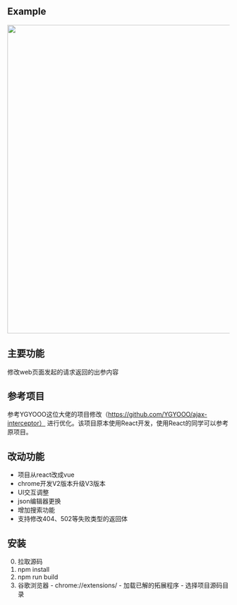 ## Example
<img src="https://note.youdao.com/yws/public/resource/7843ab20c54065988c6521c101b9be9b/xmlnote/WEBRESOURCE05e2eddad1e3478517dd63dae30a391d/21829" width="700"> 


## 主要功能
修改web页面发起的请求返回的出参内容   


## 参考项目
参考YGYOOO这位大佬的项目修改（https://github.com/YGYOOO/ajax-interceptor）  进行优化。该项目原本使用React开发，使用React的同学可以参考原项目。

## 改动功能
- 项目从react改成vue
- chrome开发V2版本升级V3版本
- UI交互调整
- json编辑器更换
- 增加搜索功能
- 支持修改404、502等失败类型的返回体


## 安装
0. 拉取源码
1. npm install
2. npm run build
3. 谷歌浏览器 - chrome://extensions/ - 加载已解的拓展程序 - 选择项目源码目录
